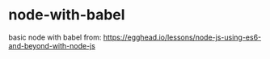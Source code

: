 # node-with-babel

basic node with babel from: https://egghead.io/lessons/node-js-using-es6-and-beyond-with-node-js
